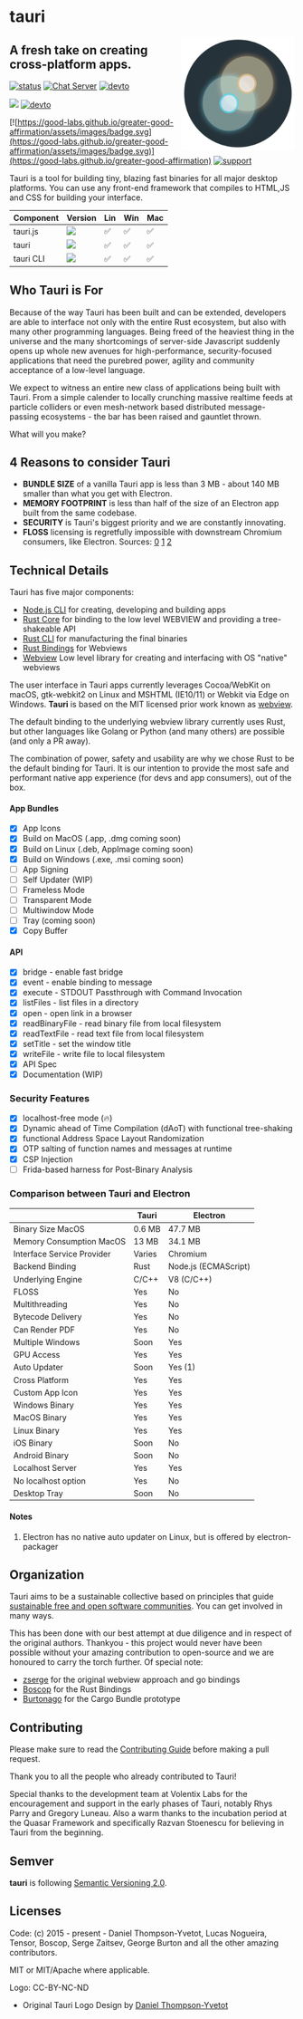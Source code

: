 # tauri
 <img align="right" src="app-icon.png" height="200" width="200">

## A fresh take on creating cross-platform apps.
[![status](https://img.shields.io/badge/Status-Early%20Alpha-yellow.svg)](https://github.com/tauri-apps/tauri/tree/dev)
[![Chat Server](https://img.shields.io/badge/chat-on%20discord-7289da.svg)](https://discord.gg/SpmNs4S)
[![devto](https://img.shields.io/badge/blog-dev.to-black.svg)](https://dev.to/tauri)

![](https://img.shields.io/github/workflow/status/tauri-apps/tauri/test%20library?label=test%20library
)
[![devto](https://img.shields.io/badge/documentation-site-purple.svg)](https://tauri-apps.org)

[![https://good-labs.github.io/greater-good-affirmation/assets/images/badge.svg](https://good-labs.github.io/greater-good-affirmation/assets/images/badge.svg)](https://good-labs.github.io/greater-good-affirmation)
[![support](https://img.shields.io/badge/sponsor-Opencollective-blue.svg)](https://opencollective.com/tauri)


Tauri is a tool for building tiny, blazing fast binaries for all major desktop platforms. You can use any front-end framework that compiles to HTML,JS and CSS for building your interface.

| Component | Version | Lin | Win | Mac |
|-----------|---------|-----|-----|-----|
| tauri.js  | ![](https://img.shields.io/npm/v/tauri.svg)         |✅|✅|✅|
| tauri     | ![](https://img.shields.io/crates/v/tauri.svg)      |✅|✅|✅|
| tauri CLI | ![](https://img.shields.io/crates/v/tauri-cli.svg)  |✅|✅|✅ |

## Who Tauri is For
Because of the way Tauri has been built and can be extended, developers
are able to interface not only with the entire Rust ecosystem, but also
with many other programming languages. Being freed of the heaviest thing
in the universe and the many shortcomings of server-side Javascript
suddenly opens up whole new avenues for high-performance, security-focused
applications that need the purebred power, agility and community
acceptance of a low-level language.

We expect to witness an entire new class of applications being built with
Tauri. From a simple calender to locally crunching massive realtime
feeds at particle colliders or even mesh-network based distributed message-
passing ecosystems - the bar has been raised and gauntlet thrown.

What will you make?

## 4 Reasons to consider Tauri
- **BUNDLE SIZE** of a vanilla Tauri app is less than 3 MB - about 140 MB smaller than what you get with Electron.
- **MEMORY FOOTPRINT** is less than half of the size of an Electron app built from the same codebase.
- **SECURITY** is Tauri's biggest priority and we are constantly innovating.
- **FLOSS** licensing is regretfully impossible with downstream Chromium consumers, like Electron. Sources: [0](https://lists.gnu.org/archive/html/libreplanet-discuss/2017-01/msg00056.html) [1](https://lists.gnu.org/archive/html/directory-discuss/2017-12/msg00008.html) [2](https://lists.gnu.org/archive/html/libreplanet-discuss/2019-02/msg00001.html)

## Technical Details
Tauri has five major components:
- [Node.js CLI](https://github.com/tauri-apps/tauri/tree/dev/cli/tauri.js) for creating, developing and building apps
- [Rust Core](https://github.com/tauri-apps/tauri/tree/dev/tauri) for binding to the low level WEBVIEW and providing a tree-shakeable API
- [Rust CLI](https://github.com/tauri-apps/tauri/tree/dev/cli/tauri-cli) for manufacturing the final binaries
- [Rust Bindings](https://github.com/Boscop/web-view) for Webviews
- [Webview](https://github.com/Boscop/web-view/tree/master/webview-sys)
Low level library for creating and interfacing with OS "native" webviews

The user interface in Tauri apps currently leverages Cocoa/WebKit on macOS,
gtk-webkit2 on Linux and MSHTML (IE10/11) or Webkit via Edge on Windows.
**Tauri** is based on the MIT licensed prior work known as
[webview](https://github.com/zserge/webview).

The default binding to the underlying webview library currently uses Rust,
but other languages like Golang or Python (and many others) are possible
(and only a PR away).

The combination of power, safety and usability are why we chose Rust to be
the default binding for Tauri. It is our intention to provide the most safe
and performant native app experience (for devs and app consumers), out of
the box.

#### App Bundles
- [x] App Icons
- [x] Build on MacOS (.app, .dmg coming soon)
- [x] Build on Linux (.deb, AppImage coming soon)
- [x] Build on Windows (.exe, .msi coming soon)
- [ ] App Signing
- [ ] Self Updater (WIP)
- [ ] Frameless Mode
- [ ] Transparent Mode
- [ ] Multiwindow Mode
- [ ] Tray (coming soon)
- [x] Copy Buffer

#### API
- [x] bridge - enable fast bridge
- [x] event - enable binding to message
- [x] execute - STDOUT Passthrough with Command Invocation
- [x] listFiles - list files in a directory
- [x] open - open link in a browser
- [x] readBinaryFile - read binary file from local filesystem
- [x] readTextFile - read text file from local filesystem
- [x] setTitle - set the window title
- [x] writeFile - write file to local filesystem
- [x] API Spec
- [x] Documentation (WIP)

### Security Features
- [x] localhost-free mode (:fire:)
- [x] Dynamic ahead of Time Compilation (dAoT) with functional tree-shaking
- [x] functional Address Space Layout Randomization
- [x] OTP salting of function names and messages at runtime
- [x] CSP Injection
- [ ] Frida-based harness for Post-Binary Analysis

### Comparison between Tauri and Electron

|  | Tauri | Electron |
|--|--------|----------|
| Binary Size MacOS | 0.6 MB | 47.7 MB |
| Memory Consumption MacOS | 13 MB | 34.1 MB |
| Interface Service Provider | Varies | Chromium |
| Backend Binding | Rust | Node.js (ECMAScript) |
| Underlying Engine | C/C++ | V8 (C/C++) |
| FLOSS | Yes | No |
| Multithreading | Yes | No |
| Bytecode Delivery | Yes | No |
| Can Render PDF | Yes | No |
| Multiple Windows | Soon | Yes |
| GPU Access | Yes | Yes |
| Auto Updater | Soon | Yes (1) |
| Cross Platform | Yes | Yes |
| Custom App Icon | Yes | Yes |
| Windows Binary | Yes | Yes |
| MacOS Binary | Yes | Yes |
| Linux Binary | Yes | Yes |
| iOS Binary | Soon | No |
| Android Binary | Soon | No |
| Localhost Server | Yes | Yes |
| No localhost option | Yes | No |
| Desktop Tray | Soon | No |

#### Notes
1) Electron has no native auto updater on Linux, but is offered by electron-packager

## Organization
Tauri aims to be a sustainable collective based on principles that guide [sustainable
free and open software communities](https://sfosc.org). You can get involved in many ways.

This has been done with our best attempt at due diligence and in
respect of the original authors. Thankyou - this project would never have
been possible without your amazing contribution to open-source and we are
honoured to carry the torch further. Of special note:
- [zserge](https://github.com/zserge) for the original webview approach and
go bindings
- [Boscop](https://github.com/Boscop) for the Rust Bindings
- [Burtonago](https://github.com/burtonageo) for the Cargo Bundle prototype

## Contributing
Please make sure to read the [Contributing Guide](./.github/CONTRIBUTING.md)
before making a pull request.

Thank you to all the people who already contributed to Tauri!

Special thanks to the development team at Volentix Labs for the encouragement and support in the early phases of Tauri, notably Rhys Parry and Gregory Luneau. Also a warm thanks to the incubation period at the Quasar Framework and specifically Razvan Stoenescu for believing in Tauri from the beginning.

## Semver
**tauri** is following [Semantic Versioning 2.0](https://semver.org/).

## Licenses
Code: (c) 2015 - present - Daniel Thompson-Yvetot, Lucas Nogueira, Tensor, Boscop, Serge Zaitsev, George Burton and all the other amazing contributors.

MIT or MIT/Apache where applicable.

Logo: CC-BY-NC-ND
- Original Tauri Logo Design by [Daniel Thompson-Yvetot](https://github.com/nothingismagick)
